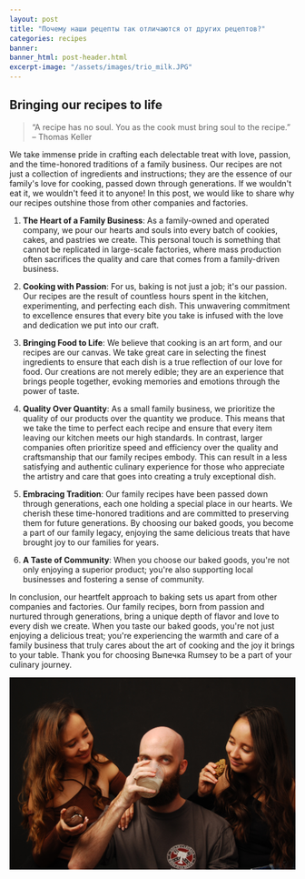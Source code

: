 ```yaml
---
layout: post
title: "Почему наши рецепты так отличаются от других рецептов?"
categories: recipes
banner:
banner_html: post-header.html
excerpt-image: "/assets/images/trio_milk.JPG"
---
```


Bringing our recipes to life
----------------------------

> “A recipe has no soul. You as the cook must bring soul to the recipe.”
– Thomas Keller

<!-- > «У рецепта нет души. Вы, как повар, должны вложить душу в рецепт».
— Томас Келлер -->

<!-- A description of why our recipes are so tasty and alot better than normal grocery stores or manufactured food. -->


We take immense pride in crafting each delectable treat with love, passion, and the time-honored traditions of a family business. Our recipes are not just a collection of ingredients and instructions; they are the essence of our family's love for cooking, passed down through generations. If we wouldn't eat it, we wouldn't feed it to anyone! In this post, we would like to share why our recipes outshine those from other companies and factories.

1. **The Heart of a Family Business**: As a family-owned and operated company, we pour our hearts and souls into every batch of cookies, cakes, and pastries we create. This personal touch is something that cannot be replicated in large-scale factories, where mass production often sacrifices the quality and care that comes from a family-driven business.

2. **Cooking with Passion**: For us, baking is not just a job; it's our passion. Our recipes are the result of countless hours spent in the kitchen, experimenting, and perfecting each dish. This unwavering commitment to excellence ensures that every bite you take is infused with the love and dedication we put into our craft.

3. **Bringing Food to Life**: We believe that cooking is an art form, and our recipes are our canvas. We take great care in selecting the finest ingredients to ensure that each dish is a true reflection of our love for food. Our creations are not merely edible; they are an experience that brings people together, evoking memories and emotions through the power of taste.

4. **Quality Over Quantity**: As a small family business, we prioritize the quality of our products over the quantity we produce. This means that we take the time to perfect each recipe and ensure that every item leaving our kitchen meets our high standards. In contrast, larger companies often prioritize speed and efficiency over the quality and craftsmanship that our family recipes embody. This can result in a less satisfying and authentic culinary experience for those who appreciate the artistry and care that goes into creating a truly exceptional dish.

5. **Embracing Tradition**: Our family recipes have been passed down through generations, each one holding a special place in our hearts. We cherish these time-honored traditions and are committed to preserving them for future generations. By choosing our baked goods, you become a part of our family legacy, enjoying the same delicious treats that have brought joy to our families for years.

6. **A Taste of Community**: When you choose our baked goods, you're not only enjoying a superior product; you're also supporting local businesses and fostering a sense of community.

In conclusion, our heartfelt approach to baking sets us apart from other companies and factories. Our family recipes, born from passion and nurtured through generations, bring a unique depth of flavor and love to every dish we create. When you taste our baked goods, you're not just enjoying a delicious treat; you're experiencing the warmth and care of a family business that truly cares about the art of cooking and the joy it brings to your table. Thank you for choosing Выпечка Rumsey to be a part of your culinary journey.


![trio](/assets/images/trio_milk.JPG)

